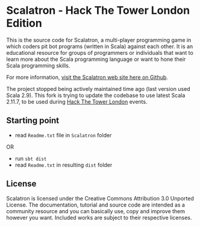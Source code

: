 Scalatron - Hack The Tower London Edition
=========

This is the source code for Scalatron, a multi-player programming game in which coders pit bot programs
(written in Scala) against each other. It is an educational resource for groups of programmers or individuals that
want to learn more about the Scala programming language or want to hone their Scala programming skills. 

For more information, [visit the Scalatron web site here on Github](http://scalatron.github.com).

The project stopped being actively maintained time ago (last version used Scala 2.9). This fork is trying to update the codebase to use latest Scala 2.11.7, to be used during [Hack The Tower London](http://hackthetower.co.uk/) events.

## Starting point

* read `Readme.txt` file in `Scalatron` folder

OR

* run `sbt dist` 
* read `Readme.txt` in resulting `dist` folder

## License

Scalatron is licensed under the Creative Commons Attribution 3.0 Unported License. The documentation, tutorial and source code are intended as a community resource and you can basically use, copy and improve them however you want. Included works are subject to their respective licenses. 
